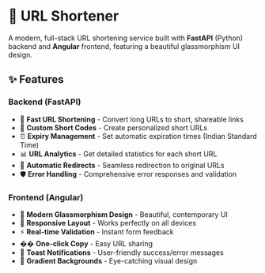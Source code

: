 # 🔗 URL Shortener

A modern, full-stack URL shortening service built with **FastAPI** (Python) backend and **Angular** frontend, featuring a beautiful glassmorphism UI design.

## ✨ Features

### Backend (FastAPI)
- 🚀 **Fast URL Shortening** - Convert long URLs to short, shareable links
- 🎯 **Custom Short Codes** - Create personalized short URLs
- ⏰ **Expiry Management** - Set automatic expiration times (Indian Standard Time)
- 📊 **URL Analytics** - Get detailed statistics for each short URL
- 🔄 **Automatic Redirects** - Seamless redirection to original URLs
- 🛡️ **Error Handling** - Comprehensive error responses and validation

### Frontend (Angular)
- 🎨 **Modern Glassmorphism Design** - Beautiful, contemporary UI
- 📱 **Responsive Layout** - Works perfectly on all devices
- ⚡ **Real-time Validation** - Instant form feedback
- �� **One-click Copy** - Easy URL sharing
- 🎉 **Toast Notifications** - User-friendly success/error messages
- 🌈 **Gradient Backgrounds** - Eye-catching visual design

